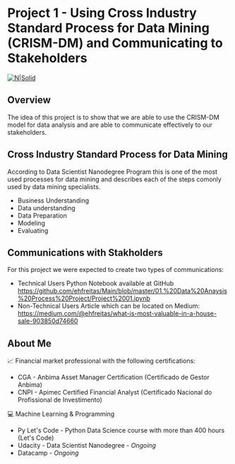 # Project 1 - Using Cross Industry Standard Process for Data Mining (CRISM-DM) and Communicating to Stakeholders

[![N|Solid](https://www.python.org/static/community_logos/python-powered-w-70x28.png)](https://www.python.org/)

## Overview

The idea of this project is to show that we are able to use the CRISM-DM model for data analysis and are able to communicate effectively to our stakeholders.

## Cross Industry Standard Process for Data Mining

According to Data Scientist Nanodegree Program this is one of the most used processes for data mining and describes each of the steps comonly used by data mining specialists.
* Business Understanding
* Data understanding
* Data Preparation
* Modeling
* Evaluating

## Communications with Stakholders

For this project we were expected to create two types of communications:
* Technical Users
Python Notebook available at GitHub
https://github.com/ehfreitas/Main/blob/master/01.%20Data%20Anaysis%20Process%20Project/Project%2001.ipynb
* Non-Technical Users
Article which can be located on Medium: 
https://medium.com/@ehfreitas/what-is-most-valuable-in-a-house-sale-903850d74660

## About Me

📈 Financial market professional with the following certifications:
* CGA - Anbima Asset Manager Certification (Certificado de Gestor Anbima)
* CNPI - Apimec Certified Financial Analyst (Certificado Nacional do Profissional de Investimento)

💻 Machine Learning & Programming
* Py Let's Code - Python Data Science course with more than 400 hours (Let's Code)
* Udacity - Data Scientist Nanodegree - _Ongoing_
* Datacamp - _Ongoing_
